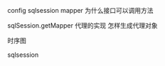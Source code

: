 

config
sqlsession
mapper
为什么接口可以调用方法
  

  sqlSession.getMapper
  代理的实现
  怎样生成代理对象
  




时序图

sqlsession

